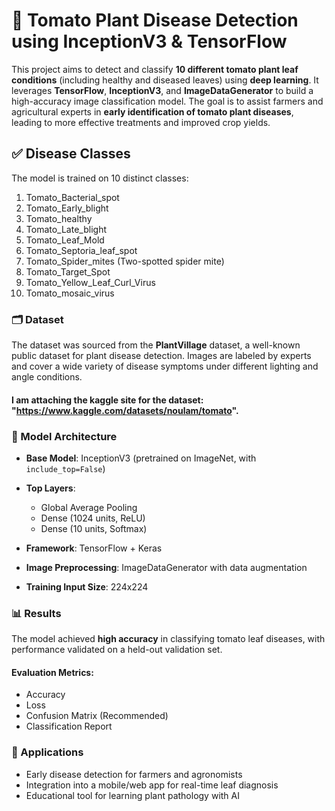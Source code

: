 # 🍅 Tomato Plant Disease Detection using InceptionV3 & TensorFlow
This project aims to detect and classify **10 different tomato plant leaf conditions** (including healthy and diseased leaves) using **deep learning**. It leverages **TensorFlow**, **InceptionV3**, and **ImageDataGenerator** to build a high-accuracy image classification model. The goal is to assist farmers and agricultural experts in **early identification of tomato plant diseases**, leading to more effective treatments and improved crop yields.

## ✅ Disease Classes
The model is trained on 10 distinct classes:

1. Tomato\_Bacterial\_spot
2. Tomato\_Early\_blight
3. Tomato\_healthy
4. Tomato\_Late\_blight
5. Tomato\_Leaf\_Mold
6. Tomato\_Septoria\_leaf\_spot
7. Tomato\_Spider\_mites (Two-spotted spider mite)
8. Tomato\_Target\_Spot
9. Tomato\_Yellow\_Leaf\_Curl\_Virus
10. Tomato\_mosaic\_virus

### 🗂️ Dataset

The dataset was sourced from the **PlantVillage** dataset, a well-known public dataset for plant disease detection. Images are labeled by experts and cover a wide variety of disease symptoms under different lighting and angle conditions.
#### I am attaching the kaggle site for the dataset: "https://www.kaggle.com/datasets/noulam/tomato".

### 🧠 Model Architecture

* **Base Model**: InceptionV3 (pretrained on ImageNet, with `include_top=False`)
  
* **Top Layers**:
  * Global Average Pooling
  * Dense (1024 units, ReLU)
  * Dense (10 units, Softmax)
    
* **Framework**: TensorFlow + Keras
  
* **Image Preprocessing**: ImageDataGenerator with data augmentation
  
* **Training Input Size**: 224x224

### 📊 Results
The model achieved **high accuracy** in classifying tomato leaf diseases, with performance validated on a held-out validation set.

#### Evaluation Metrics:
* Accuracy
* Loss
* Confusion Matrix (Recommended)
* Classification Report

### 🌱 Applications
* Early disease detection for farmers and agronomists
* Integration into a mobile/web app for real-time leaf diagnosis
* Educational tool for learning plant pathology with AI


